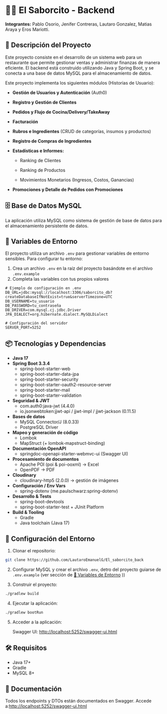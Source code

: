 # 🍔🍟 El Saborcito - Backend

**Integrantes:** Pablo Osorio, Jenifer Contreras, Lautaro Gonzalez, Matias Araya y Eros Mariotti.

## 📜 Descripción del Proyecto

Este proyecto consiste en el desarrollo de un sistema web para un restaurante que permite gestionar ventas y administrar finanzas de manera eficiente. El backend está construido utilizando Java y Spring Boot, y se conecta a una base de datos MySQL para el almacenamiento de datos.

Este proyecto implementa los siguientes módulos (Historias de Usuario):

- **Gestión de Usuarios y Autenticación** (Auth0)

- **Registro y Gestión de Clientes**

- **Pedidos y Flujo de Cocina/Delivery/TakeAway**

- **Facturación** 

- **Rubros e Ingredientes** (CRUD de categorías, insumos y productos)

- **Registro de Compras de Ingredientes**

- **Estadísticas e Informes:**

   - Ranking de Clientes

   - Ranking de Productos

   - Movimientos Monetarios (Ingresos, Costos, Ganancias)

- **Promociones y Detalle de Pedidos con Promociones**

## 🗄️ Base de Datos MySQL

La aplicación utiliza MySQL como sistema de gestión de base de datos para el almacenamiento persistente de datos.

## 🔐 Variables de Entorno

El proyecto utiliza un archivo `.env` para gestionar variables de entorno sensibles. Para configurar tu entorno:

1. Crea un archivo `.env` en la raíz del proyecto basándote en el archivo `.env.example`
2. Completa las variables con tus propios valores

```properties
# Ejemplo de configuración en .env
DB_URL=jdbc:mysql://localhost:3306/saborcito_db?createDatabaseIfNotExist=true&serverTimezone=UTC
DB_USERNAME=tu_usuario
DB_PASSWORD=tu_contraseña
DB_DRIVER=com.mysql.cj.jdbc.Driver
JPA_DIALECT=org.hibernate.dialect.MySQLDialect

# Configuración del servidor
SERVER_PORT=5252
```

## 📦 Tecnologías y Dependencias

- **Java 17**  
- **Spring Boot 3.3.4**  
  - spring-boot-starter-web  
  - spring-boot-starter-data-jpa  
  - spring-boot-starter-security  
  - spring-boot-starter-oauth2-resource-server  
  - spring-boot-starter-mail  
  - spring-boot-starter-validation  
- **Seguridad & JWT**  
  - com.auth0:java-jwt (4.4.0)  
  - io.jsonwebtoken:jjwt-api / jjwt-impl / jjwt-jackson (0.11.5)  
- **Bases de datos**  
  - MySQL Connector/J (8.0.33)  
  - PostgreSQL Driver  
- **Mapeo y generación de código**  
  - Lombok  
  - MapStruct (+ lombok-mapstruct-binding)  
- **Documentación OpenAPI**  
  - springdoc-openapi-starter-webmvc-ui (Swagger UI)  
- **Procesamiento de documentos**  
  - Apache POI (poi & poi-ooxml) → Excel  
  - OpenPDF → PDF  
- **Cloudinary**  
  - cloudinary-http5 (2.0.0) → gestión de imágenes  
- **Configuración / Env Vars**  
  - spring-dotenv (me.paulschwarz:spring-dotenv)  
- **Desarrollo & Tests**  
  - spring-boot-devtools  
  - spring-boot-starter-test + JUnit Platform  
- **Build & Tooling**  
  - Gradle  
  - Java toolchain (Java 17)
 

## 🚀 Configuración del Entorno

1. Clonar el repositorio:

```bash
git clone https://github.com/LautaroEmanuelG/El_saborcito_back
```

2. Configurar MySQL y crear el archivo `.env`, detro del proyecto guiarse de `.env.example` (ver sección de [🔐 Variables de Entorno](##-🔐-Variables-de-Entorno)
))

3. Construir el proyecto:

```bash
./gradlew build
```

4. Ejecutar la aplicación:

```bash
./gradlew bootRun
```

5. Acceder a la aplicación:

   Swagger UI: [http://localhost:5252/swagger-ui.html](http://localhost:5252/swagger-ui.html)


## 🛠️ Requisitos

- Java 17+
- Gradle
- MySQL 8+

## 📖 Documentación

Todos los endpoints y DTOs están documentados en Swagger. Accede a:[http://localhost:5252/swagger-ui.html](http://localhost:5252/swagger-ui.html)

